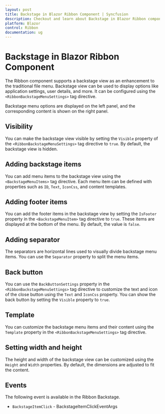 ```yaml
---
layout: post
title: Backstage in Blazor Ribbon Component | Syncfusion
description: Checkout and learn about Backstage in Blazor Ribbon component in Blazor Server App and Blazor WebAssembly App.
platform: Blazor
control: Ribbon
documentation: ug
---
```


# Backstage in Blazor Ribbon Component

The Ribbon component supports a backstage view as an enhancement to the traditional file menu. Backstage view can be used to display options like application settings, user details, and more. It can be configured using the `<RibbonBackstageMenuSettings>` tag directive.

Backstage menu options are displayed on the left panel, and the corresponding content is shown on the right panel.

## Visibility

You can make the backstage view visible by setting the `Visible` property of the `<RibbonBackstageMenuSettings>` tag directive to `true`. By default, the backstage view is hidden.

## Adding backstage items

You can add menu items to the backstage view using the `<BackstageMenuItems>` tag directive. Each menu item can be defined with properties such as `ID`, `Text`, `IconCss`, and content templates.

## Adding footer items

You can add the footer items in the backstage view by setting the `IsFooter` property in the `<BackstageMenuItem>` tag directive to `true`. These items are displayed at the bottom of the menu. By default, the value is `false`.

## Adding separator

The separators are horizontal lines used to visually divide backstage menu items. You can use the `Separator` property to split the menu items.

## Back button

You can use the `BackButtonSettings` property in the `<RibbonBackstageMenuSettings>` tag directive to customize the text and icon of the close button using the `Text` and `IconCss` property. You can show the back button by setting the `Visible` property to `true`.

## Template

You can customize the backstage menu items and their content using the `Template` property in the `<RibbonBackstageMenuSettings>` tag directive.

## Setting width and height

The height and width of the backstage view can be customized using the `Height` and `Width` properties. By default, the dimensions are adjusted to fit the content.

## Events

The following event is available in the Ribbon Backstage.

* `BackstageItemClick` - BackstageItemClickEventArgs